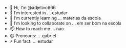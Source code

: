 - 👋 Hi, I’m @adjetivo666
- 👀 I’m interested in ... estudar
- 🌱 I’m currently learning ... materias da escola
- 💞️ I’m looking to collaborate on ... em ser bom na escola
- 📫 How to reach me ... nao
- 😄 Pronouns: ... gabriel
- ⚡ Fun fact: ... estudar

<!---
adjetivo666/adjetivo666 is a ✨ special ✨ repository because its `README.md` (this file) appears on your GitHub profile.
You can click the Preview link to take a look at your changes.
--->
